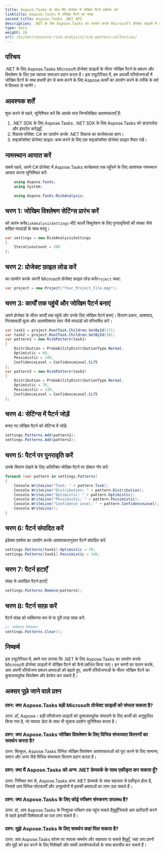 ```yaml
---
title: Aspose.Tasks के साथ MS प्रोजेक्ट में जोखिम पैटर्न प्रबंधित करें
linktitle: Aspose.Tasks में जोखिम पैटर्न का संग्रह
second_title: Aspose.Tasks .NET API
description: .NET के लिए Aspose.Tasks का उपयोग करके Microsoft प्रोजेक्ट फ़ाइलों में जोखिम पैटर्न का प्रभावी ढंग से विश्लेषण और हेरफेर करना सीखें।
type: docs
weight: 24
url: /hi/net/resource-risk-analysis/risk-pattern-collection/
---
```

## परिचय
.NET के लिए Aspose.Tasks Microsoft प्रोजेक्ट फ़ाइलों के भीतर जोखिम पैटर्न के प्रबंधन और विश्लेषण के लिए एक व्यापक समाधान प्रदान करता है। इस ट्यूटोरियल में, हम आपकी परियोजनाओं में जोखिम पैटर्न के साथ प्रभावी ढंग से काम करने के लिए Aspose.कार्यों का उपयोग करने के तरीके के बारे में विस्तार से जानेंगे।
## आवश्यक शर्तें
शुरू करने से पहले, सुनिश्चित करें कि आपके पास निम्नलिखित आवश्यकताएँ हैं:
1.  .NET SDK के लिए Aspose.Tasks: .NET SDK के लिए Aspose.Tasks को डाउनलोड और इंस्टॉल करें[यहाँ](https://releases.aspose.com/tasks/net/).
2. विकास परिवेश: C# का उपयोग करके .NET विकास का कार्यसाधक ज्ञान।
3. माइक्रोसॉफ्ट प्रोजेक्ट फ़ाइल: काम करने के लिए एक माइक्रोसॉफ्ट प्रोजेक्ट फ़ाइल तैयार रखें।

## नामस्थान आयात करें
सबसे पहले, अपने C# प्रोजेक्ट में Aspose.Tasks कार्यक्षमता तक पहुँचने के लिए आवश्यक नामस्थान आयात करना सुनिश्चित करें:
```csharp
    using Aspose.Tasks;
    using System;
    
    using Aspose.Tasks.RiskAnalysis;
```
## चरण 1: जोखिम विश्लेषण सेटिंग्स प्रारंभ करें
 को आरंभ करें`RiskAnalysisSettings` मोंटे कार्लो सिमुलेशन के लिए पुनरावृत्तियों की संख्या जैसे वांछित मापदंडों के साथ वस्तु।
```csharp
var settings = new RiskAnalysisSettings
{
    IterationsCount = 200
};
```
## चरण 2: प्रोजेक्ट फ़ाइल लोड करें
 का उपयोग करके अपनी Microsoft प्रोजेक्ट फ़ाइल लोड करें`Project` कक्षा:
```csharp
var project = new Project("Your_Project_File.mpp");
```
## चरण 3: कार्यों तक पहुंचें और जोखिम पैटर्न बनाएं
अपने प्रोजेक्ट के भीतर कार्यों तक पहुंचें और उनके लिए जोखिम पैटर्न बनाएं। वितरण प्रकार, आशावाद, निराशावादी मूल्य और आत्मविश्वास स्तर जैसे मापदंडों को परिभाषित करें।
```csharp
var task1 = project.RootTask.Children.GetById(17);
var task2 = project.RootTask.Children.GetById(18);
var pattern1 = new RiskPattern(task1)
{
    Distribution = ProbabilityDistributionType.Normal,
    Optimistic = 60,
    Pessimistic = 140,
    ConfidenceLevel = ConfidenceLevel.CL75
};
var pattern2 = new RiskPattern(task2)
{
    Distribution = ProbabilityDistributionType.Normal,
    Optimistic = 70,
    Pessimistic = 130,
    ConfidenceLevel = ConfidenceLevel.CL75
};
```
## चरण 4: सेटिंग्स में पैटर्न जोड़ें
बनाए गए जोखिम पैटर्न को सेटिंग्स में जोड़ें:
```csharp
settings.Patterns.Add(pattern1);
settings.Patterns.Add(pattern2);
```
## चरण 5: पैटर्न पर पुनरावृति करें
उनके विवरण देखने के लिए अतिरिक्त जोखिम पैटर्न पर दोबारा गौर करें:
```csharp
foreach (var pattern in settings.Patterns)
{
    Console.WriteLine("Task: " + pattern.Task);
    Console.WriteLine("Distribution: " + pattern.Distribution);
    Console.WriteLine("Optimistic: " + pattern.Optimistic);
    Console.WriteLine("Pessimistic: " + pattern.Pessimistic);
    Console.WriteLine("Confidence Level: " + pattern.ConfidenceLevel);
    Console.WriteLine();
}
```
## चरण 6: पैटर्न संपादित करें
इंडेक्स एक्सेस का उपयोग करके आवश्यकतानुसार पैटर्न संपादित करें:
```csharp
settings.Patterns[task1].Optimistic = 70;
settings.Patterns[task1].Pessimistic = 140;
```
## चरण 7: पैटर्न हटाएँ
संग्रह से अवांछित पैटर्न हटाएँ:
```csharp
settings.Patterns.Remove(pattern1);
```
## चरण 8: पैटर्न साफ़ करें
पैटर्न संग्रह को व्यक्तिगत रूप से या पूरी तरह साफ़ करें:
```csharp
// व्यक्तिगत निष्कासन
settings.Patterns.Clear();
```

## निष्कर्ष
इस ट्यूटोरियल में, हमने पता लगाया कि .NET के लिए Aspose.Tasks का उपयोग करके Microsoft प्रोजेक्ट फ़ाइलों में जोखिम पैटर्न को कैसे प्रबंधित किया जाए। इन चरणों का पालन करके, आप अपनी परियोजना प्रबंधन क्षमताओं को बढ़ाते हुए, अपनी परियोजनाओं के भीतर जोखिम पैटर्न का कुशलतापूर्वक विश्लेषण और हेरफेर कर सकते हैं।
## अक्सर पूछे जाने वाले प्रश्न
### प्रश्न: क्या Aspose.Tasks बड़ी Microsoft प्रोजेक्ट फ़ाइलों को संभाल सकता है?
उत्तर: हाँ, Aspose। बड़ी परियोजना फ़ाइलों को कुशलतापूर्वक संभालने के लिए कार्यों को अनुकूलित किया गया है, जो व्यापक डेटा के साथ भी सुचारू प्रदर्शन सुनिश्चित करता है।
### प्रश्न: क्या Aspose.Tasks जोखिम विश्लेषण के लिए विभिन्न संभाव्यता वितरणों का समर्थन करता है?
उत्तर: बिल्कुल, Aspose.Tasks विभिन्न जोखिम विश्लेषण आवश्यकताओं को पूरा करने के लिए सामान्य, समान और अन्य जैसे विभिन्न संभाव्यता वितरण प्रदान करता है।
### प्रश्न: क्या मैं Aspose.Tasks को अन्य .NET फ्रेमवर्क के साथ एकीकृत कर सकता हूँ?
उत्तर: निश्चित रूप से, Aspose.Tasks अन्य .NET फ्रेमवर्क के साथ सहजता से एकीकृत होता है, जिससे आप विभिन्न प्लेटफार्मों और अनुप्रयोगों में इसकी क्षमताओं का लाभ उठा सकते हैं।
### प्रश्न: क्या Aspose.Tasks के लिए कोई परीक्षण संस्करण उपलब्ध है?
 उत्तर: हां, आप Aspose.Tasks के निःशुल्क परीक्षण तक पहुंच सकते हैं[यहाँ](https://releases.aspose.com/)जिससे आप खरीदारी करने से पहले इसकी विशेषताओं का पता लगा सकते हैं।
### प्रश्न: मुझे Aspose.Tasks के लिए समर्थन कहां मिल सकता है?
 उत्तर: आप Aspose.Tasks फोरम पर व्यापक समर्थन और सहायता पा सकते हैं[यहाँ](https://forum.aspose.com/c/tasks/15), जहां आप प्रश्नों और मुद्दों को हल करने के लिए विशेषज्ञों और साथी उपयोगकर्ताओं के साथ बातचीत कर सकते हैं।